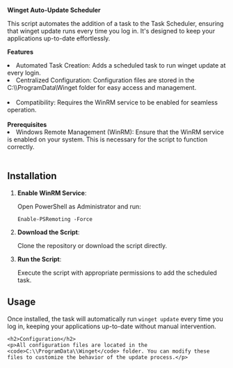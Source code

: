 <b>Winget Auto-Update Scheduler</b><br>

This script automates the addition of a task to the Task Scheduler, ensuring that winget update runs every time you log in. It's designed to keep your applications up-to-date effortlessly.

<b>Features</b><br>
<li>Automated Task Creation: Adds a scheduled task to run winget update at every login.</li>
<li>Centralized Configuration: Configuration files are stored in the C:\\ProgramData\Winget folder for easy access and management.</li><br>
<li>Compatibility: Requires the WinRM service to be enabled for seamless operation.</li><br>
<b>Prerequisites</b><br>
<li>Windows Remote Management (WinRM): Ensure that the WinRM service is enabled on your system. This is necessary for the script to function correctly.</li><br>
<h2>Installation</h2>
    <ol>
        <li>
            <strong>Enable WinRM Service</strong>:
            <p>Open PowerShell as Administrator and run:</p>
            <pre><code>Enable-PSRemoting -Force</code></pre>
        </li>
        <li>
            <strong>Download the Script</strong>:
            <p>Clone the repository or download the script directly.</p>
        </li>
        <li>
            <strong>Run the Script</strong>:
            <p>Execute the script with appropriate permissions to add the scheduled task.</p>
        </li>
    </ol>
        <h2>Usage</h2>
    <p>Once installed, the task will automatically run <code>winget update</code> every time you log in, keeping your applications up-to-date without manual intervention.</p>
    
    <h2>Configuration</h2>
    <p>All configuration files are located in the <code>C:\\ProgramData\\Winget</code> folder. You can modify these files to customize the behavior of the update process.</p>
    
